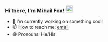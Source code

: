 ### Hi there, I'm Mihail Fox! <a href="https://www.linkedin.com/in/mihai-fologea/"> <img alt="Mihail's's LinkdeIN" width="22px" src="https://cdn.jsdelivr.net/npm/simple-icons@v3/icons/linkedin.svg" /> </a>

- 🔭 I’m currently working on something cool!
- 📫 How to reach me: [email](mailto:foxmihail83@gmail.com)
- 😄 Pronouns: He/His


